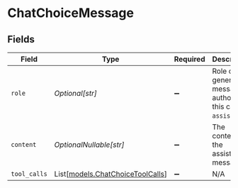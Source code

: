 # ChatChoiceMessage


## Fields

| Field                                                                | Type                                                                 | Required                                                             | Description                                                          |
| -------------------------------------------------------------------- | -------------------------------------------------------------------- | -------------------------------------------------------------------- | -------------------------------------------------------------------- |
| `role`                                                               | *Optional[str]*                                                      | :heavy_minus_sign:                                                   | Role of the generated message author, in this case `assistant`.      |
| `content`                                                            | *OptionalNullable[str]*                                              | :heavy_minus_sign:                                                   | The contents of the assistant message.                               |
| `tool_calls`                                                         | List[[models.ChatChoiceToolCalls](../models/chatchoicetoolcalls.md)] | :heavy_minus_sign:                                                   | N/A                                                                  |